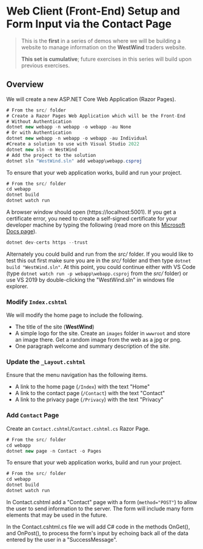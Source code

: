 <!-- https://docs.microsoft.com/en-us/dotnet/core/tools/dotnet-new-sdk-templates#web-options -->

# Web Client (Front-End) Setup and Form Input via the Contact Page

> This is the **first** in a series of demos where we will be building a website to manage information on the **WestWind** traders website.
>
> **This set is cumulative**; future exercises in this series will build upon previous exercises.

## Overview

We will create a new ASP.NET Core Web Application (Razor Pages).

```csharp
# From the src/ folder
# Create a Razor Pages Web Application which will be the Front-End
# Without Authentication
dotnet new webapp -n webapp -o webapp -au None
# Or with Authentication
dotnet new webapp -n webapp -o webapp -au Individual
#Create a solution to use with Visual Studio 2022
dotnet new sln -n WestWind
# Add the project to the solution
dotnet sln "WestWind.sln" add webapp\webapp.csproj
```

To ensure that your web application works, build and run your project.

```csharp
# From the src/ folder
cd webapp
dotnet build
dotnet watch run
```

A browser window should open (https://localhost:5001). If you get a certificate error, you need to create a self-signed certificate for your developer machine by typing the following (read more on this [Microsoft Docs page](https://docs.microsoft.com/aspnet/core/security/enforcing-ssl#trust-the-aspnet-core-https-development-certificate-on-windows-and-macos)).

```csharp
dotnet dev-certs https --trust
```
Alternately you could build and run from the *src/* folder. If you would like to test this out first make sure you are in the *src/* folder and then type `dotnet build "WestWind.sln"`. At this point, you could continue either with VS Code (type `dotnet watch run -p webapp\webapp.csproj` from the *src/* folder) or use VS 2019 by double-clicking the "WestWind.sln" in windows file explorer.

### Modify `Index.cshtml`

We will modify the home page to include the following.

- The title of the site (**WestWind**)
- A simple logo for the site. Create an `images` folder in `wwwroot` and store an image there. Get a random image from the web as a jpg or png.
- One paragraph welcome and summary description of the site.

### Update the `_Layout.cshtml`

Ensure that the menu navigation has the following items.

- A link to the home page (`/Index`) with the text "Home"
- A link to the contact page (`/Contact`) with the text "Contact"
- A link to the privacy page (`/Privacy`) with the text "Privacy"

### Add `Contact` Page

Create an `Contact.cshtml`/`Contact.cshtml.cs` Razor Page.

```csharp
# From the src/ folder
cd webapp
dotnet new page -n Contact -o Pages
```
To ensure that your web application works, build and run your project.

```csharp
# From the src/ folder
cd webapp
dotnet build
dotnet watch run
```

In Contact.cshtml add a "Contact" page with a form (`method="POST"`) to allow the user to send information to the server. The form will include many form elements that may be used in the future.

In the Contact.cshtml.cs file we will add C# code in the methods OnGet(), and OnPost(), to process the form's input by echoing back all of the data entered by the user in a "SuccessMessage".